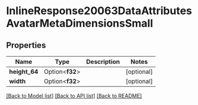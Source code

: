 # InlineResponse20063DataAttributesAvatarMetaDimensionsSmall

## Properties

Name | Type | Description | Notes
------------ | ------------- | ------------- | -------------
**height_64** | Option<**f32**> |  | [optional]
**width** | Option<**f32**> |  | [optional]

[[Back to Model list]](../README.md#documentation-for-models) [[Back to API list]](../README.md#documentation-for-api-endpoints) [[Back to README]](../README.md)


